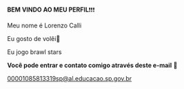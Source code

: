 **BEM VINDO AO MEU PERFIL**❗❗❗

Meu nome é Lorenzo Calli

Eu gosto de volêi🏐

Eu jogo brawl stars

**Você pode entrar e contato comigo através deste e-mail**  📧

00001085813319sp@al.educacao.sp.gov.br
